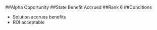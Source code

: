 ##Alpha
Opportunity
##State
Benefit Accrued
##Rank
6
##Conditions
- Solution accrues benefits
- ROI acceptable
